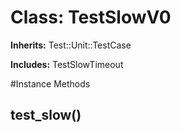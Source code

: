# Class: TestSlowV0
**Inherits:** Test::Unit::TestCase
    
**Includes:** TestSlowTimeout
  




#Instance Methods
## test_slow() [](#method-i-test_slow)

